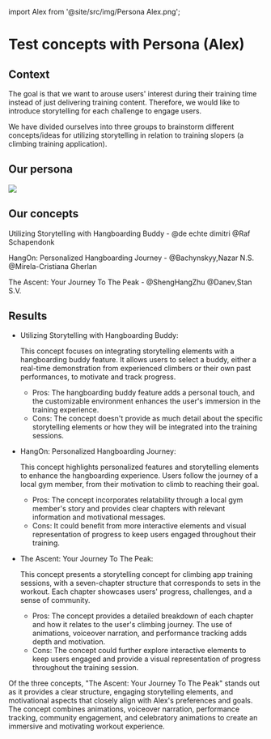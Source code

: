 import Alex from '@site/src/img/Persona Alex.png';

# Test concepts with Persona (Alex)

## Context

The goal is that we want to arouse users' interest during their training time instead of just delivering training content. Therefore, we would like to introduce storytelling for each challenge to engage users.

We have divided ourselves into three groups to brainstorm different concepts/ideas for utilizing storytelling in relation to training slopers (a climbing training application).

## Our persona

<img src={Alex}/>

## Our concepts

Utilizing Storytelling with Hangboarding Buddy - @de echte dimitri @Raf Schapendonk

HangOn: Personalized Hangboarding Journey - @Bachynskyy,Nazar N.S. @Mirela-Cristiana Gherlan

The Ascent: Your Journey To The Peak - @ShengHangZhu @Danev,Stan S.V.

## Results

- Utilizing Storytelling with Hangboarding Buddy:

  This concept focuses on integrating storytelling elements with a hangboarding buddy feature. It allows users to select a buddy, either a real-time demonstration from experienced climbers or their own past performances, to motivate and track progress.

  - Pros: The hangboarding buddy feature adds a personal touch, and the customizable environment enhances the user's immersion in the training experience.
  - Cons: The concept doesn't provide as much detail about the specific storytelling elements or how they will be integrated into the training sessions.

- HangOn: Personalized Hangboarding Journey:

  This concept highlights personalized features and storytelling elements to enhance the hangboarding experience. Users follow the journey of a local gym member, from their motivation to climb to reaching their goal.

  - Pros: The concept incorporates relatability through a local gym member's story and provides clear chapters with relevant information and motivational messages.
  - Cons: It could benefit from more interactive elements and visual representation of progress to keep users engaged throughout their training.

- The Ascent: Your Journey To The Peak:

  This concept presents a storytelling concept for climbing app training sessions, with a seven-chapter structure that corresponds to sets in the workout. Each chapter showcases users' progress, challenges, and a sense of community.

  - Pros: The concept provides a detailed breakdown of each chapter and how it relates to the user's climbing journey. The use of animations, voiceover narration, and performance tracking adds depth and motivation.
  - Cons: The concept could further explore interactive elements to keep users engaged and provide a visual representation of progress throughout the training session.

Of the three concepts, "The Ascent: Your Journey To The Peak" stands out as it provides a clear structure, engaging storytelling elements, and motivational aspects that closely align with Alex's preferences and goals. The concept combines animations, voiceover narration, performance tracking, community engagement, and celebratory animations to create an immersive and motivating workout experience.
